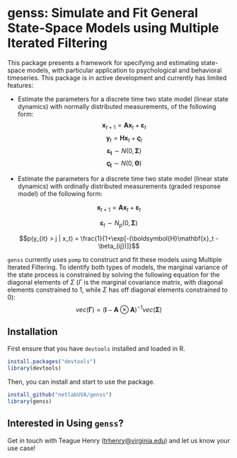# genss: Simulate and Fit General State-Space Models using Multiple Iterated Filtering

This package presents a framework for specifying and estimating state-space models, with particular application to psychological and behavioral timeseries. This package is in active development and currently has limited features:

- Estimate the parameters for a discrete time two state model (linear state dynamics) with normally distributed measurements, of the following form:
$$\mathbf{x}_{t+1} = \mathbf{A}\mathbf{x}_t + \boldsymbol{\varepsilon}_t$$
$$\mathbf{y}_t = \mathbf{H}\mathbf{x}_t + \boldsymbol{\varsigma}_t$$
$$\boldsymbol{\varepsilon_t} \sim N(0, \boldsymbol{\Sigma})$$
$$\boldsymbol{\varsigma_t} \sim N(0,\boldsymbol{\Theta})$$

- Estimate the parameters for a discrete time two state model (linear state dynamics) with ordinally distributed measurements (graded response model) of the following form:

$$\mathbf{x}_{t+1} = \mathbf{Ax}_t + \boldsymbol{\varepsilon}_t$$

$$\boldsymbol{\varepsilon}_t \sim N_p(0, \boldsymbol{\Sigma})$$

$$p(y_{it} > j | x_t) = \frac{1}{1+\exp[-(\boldsymbol{H}\mathbf{x}_t - \beta_{ij})]}$$

`genss` currently uses `pomp` to construct and fit these models using Multiple Iterated Filtering. To identify both types of models, the marginal variance of the state process is constrained by solving the following equation for the diagonal elements of $\Sigma$ ($\Gamma$ is the marginal covariance matrix, with diagonal elements constrained to 1, while $\Sigma$ has off diagonal elements constrained to 0):
$$vec(\boldsymbol{\Gamma})=(\mathbf{I}-\mathbf{A}\otimes\mathbf{A} )^{-1} vec(\boldsymbol{\Sigma})$$

## Installation

First ensure that you have `devtools` installed and loaded in R.

```R
install.packages("devtools")
library(devtools)
```

Then, you can install and start to use the package.

```R
install_github("netlabUVA/genss")
library(genss)
```

## Interested in Using `genss`?

Get in touch with Teague Henry (trhenry@virginia.edu) and let us know your use case!
